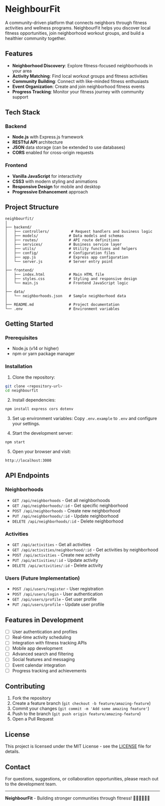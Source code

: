# NeighbourFit

A community-driven platform that connects neighbors through fitness activities and wellness programs. NeighbourFit helps you discover local fitness opportunities, join neighborhood workout groups, and build a healthier community together.

## Features

- **Neighborhood Discovery**: Explore fitness-focused neighborhoods in your area
- **Activity Matching**: Find local workout groups and fitness activities
- **Community Building**: Connect with like-minded fitness enthusiasts
- **Event Organization**: Create and join neighborhood fitness events
- **Progress Tracking**: Monitor your fitness journey with community support

## Tech Stack

### Backend
- **Node.js** with Express.js framework
- **RESTful API** architecture
- **JSON** data storage (can be extended to use databases)
- **CORS** enabled for cross-origin requests

### Frontend
- **Vanilla JavaScript** for interactivity
- **CSS3** with modern styling and animations
- **Responsive Design** for mobile and desktop
- **Progressive Enhancement** approach

## Project Structure

```
neighbourfit/
│
├── backend/
│   ├── controllers/          # Request handlers and business logic
│   ├── models/              # Data models and schemas
│   ├── routes/              # API route definitions
│   ├── services/            # Business service layer
│   ├── utils/               # Utility functions and helpers
│   ├── config/              # Configuration files
│   ├── app.js               # Express app configuration
│   └── server.js            # Server entry point
│
├── frontend/
│   ├── index.html           # Main HTML file
│   ├── styles.css           # Styling and responsive design
│   └── main.js              # Frontend JavaScript logic
│
├── data/
│   └── neighborhoods.json   # Sample neighborhood data
│
├── README.md                # Project documentation
└── .env                     # Environment variables
```

## Getting Started

### Prerequisites
- Node.js (v14 or higher)
- npm or yarn package manager

### Installation

1. Clone the repository:
```bash
git clone <repository-url>
cd neighbourfit
```

2. Install dependencies:
```bash
npm install express cors dotenv
```

3. Set up environment variables:
Copy `.env.example` to `.env` and configure your settings.

4. Start the development server:
```bash
npm start
```

5. Open your browser and visit:
```
http://localhost:3000
```

## API Endpoints

### Neighborhoods
- `GET /api/neighborhoods` - Get all neighborhoods
- `GET /api/neighborhoods/:id` - Get specific neighborhood
- `POST /api/neighborhoods` - Create new neighborhood
- `PUT /api/neighborhoods/:id` - Update neighborhood
- `DELETE /api/neighborhoods/:id` - Delete neighborhood

### Activities
- `GET /api/activities` - Get all activities
- `GET /api/activities/neighborhood/:id` - Get activities by neighborhood
- `POST /api/activities` - Create new activity
- `PUT /api/activities/:id` - Update activity
- `DELETE /api/activities/:id` - Delete activity

### Users (Future Implementation)
- `POST /api/users/register` - User registration
- `POST /api/users/login` - User authentication
- `GET /api/users/profile` - Get user profile
- `PUT /api/users/profile` - Update user profile

## Features in Development

- [ ] User authentication and profiles
- [ ] Real-time activity scheduling
- [ ] Integration with fitness tracking APIs
- [ ] Mobile app development
- [ ] Advanced search and filtering
- [ ] Social features and messaging
- [ ] Event calendar integration
- [ ] Progress tracking and achievements

## Contributing

1. Fork the repository
2. Create a feature branch (`git checkout -b feature/amazing-feature`)
3. Commit your changes (`git commit -m 'Add some amazing feature'`)
4. Push to the branch (`git push origin feature/amazing-feature`)
5. Open a Pull Request

## License

This project is licensed under the MIT License - see the [LICENSE](LICENSE) file for details.

## Contact

For questions, suggestions, or collaboration opportunities, please reach out to the development team.

---

**NeighbourFit** - Building stronger communities through fitness! 🏃‍♀️🏋️‍♂️🧘‍♀️
